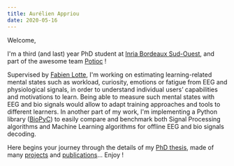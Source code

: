 ```yaml
---
title: Aurélien Appriou
date: 2020-05-16
---
```


Welcome, 

I'm a third (and last) year PhD student at [Inria Bordeaux Sud-Ouest](https://www.inria.fr/en/centre-bordeaux-sud-ouest), and part of the awesome team [Potioc](https://team.inria.fr/potioc/) !

Supervised by [Fabien Lotte](https://sites.google.com/site/fabienlotte/), I'm working on estimating learning-related mental states such as workload, curiosity, emotions or fatigue from EEG and physiological signals, in order to understand individual users’ capabilities and motivations to learn. Being able to measure such mental states with EEG and bio signals would allow to adapt training approaches and tools to different learners. In another part of my work, I'm implementing a Python library ([BioPyC](https://gitlab.inria.fr/biopyc/BioPyC)) to easily compare and benchmark both Signal Processing algorithms and Machine Learning algorithms for offline EEG and bio signals decoding.

Here begins your journey through the details of my [PhD thesis](http://localhost:1313/phd_thesis/), made of many [projects](http://localhost:1313/post/) and [publications](http://localhost:1313/publications/)... Enjoy !